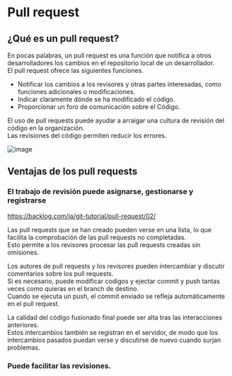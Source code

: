 # Pull request

## ¿Qué es un pull request?

En pocas palabras, un pull request es una función que notifica a otros desarrolladores los cambios en el repositorio local de un desarrollador.<br>
El pull request ofrece las siguientes funciones.

- Notificar los cambios a los revisores y otras partes interesadas, como funciones adicionales o modificaciones.
- Indicar claramente dónde se ha modificado el código.
- Proporcionar un foro de comunicación sobre el Código.

El uso de pull requests puede ayudar a arraigar una cultura de revisión del código en la organización.<br>
Las revisiones del código permiten reducir los errores.

![image](https://github.com/itcha-organization/git-tutorial/assets/83223664/c534146b-be5f-408e-b3a1-af908de38191)

## Ventajas de los pull requests

### El trabajo de revisión puede asignarse, gestionarse y registrarse
https://backlog.com/ja/git-tutorial/pull-request/02/

Las pull requests que se han creado pueden verse en una lista, lo que facilita la comprobación de las pull requests no completadas.<br>
Esto permite a los revisores procesar las pull requests creadas sin omisiones.

Los autores de pull requests y los revisores pueden intercambiar y discutir comentarios sobre los pull requests.<br>
Si es necesario, puede modificar codigos y ejectar commit y push tantas veces como quieras en el branch de destino.<br>
Cuando se ejecuta un push, el commit enviado se refleja automáticamente en el pull request.

La calidad del código fusionado final puede ser alta tras las interacciones anteriores.<br>
Estos intercambios también se registran en el servidor, de modo que los intercambios pasados puedan verse y discutirse de nuevo cuando surjan problemas.

### Puede facilitar las revisiones.

